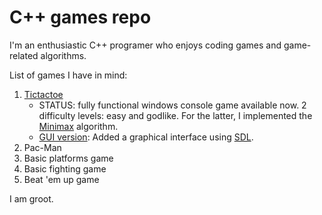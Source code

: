 # C++ games repo

I'm an enthusiastic C++ programer who enjoys coding games and game-related algorithms. 

List of games I have in mind: 
1. [Tictactoe](https://github.com/amonteir/games/tree/master/tictactoe)
   * STATUS: fully functional windows console game available now. 2 difficulty levels: easy and godlike. For the latter, I implemented the [Minimax](https://en.wikipedia.org/wiki/Minimax) algorithm.
   * [GUI version](https://github.com/amonteir/games/tree/master/tictactoe_gui): Added a graphical interface using [SDL](https://www.libsdl.org/).
2. Pac-Man
3. Basic platforms game
4. Basic fighting game
5. Beat 'em up game

I am groot.
